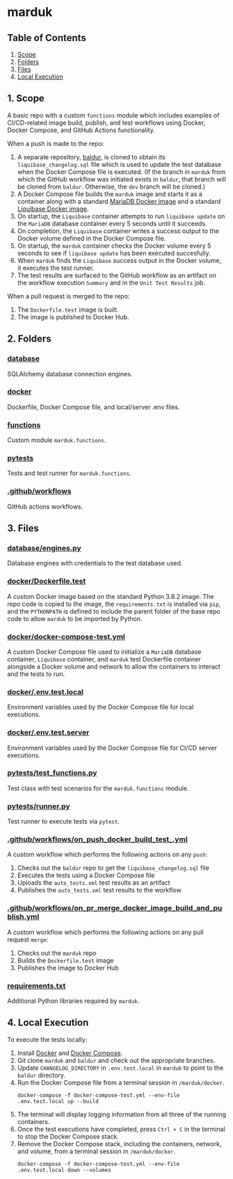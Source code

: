 # marduk

## Table of Contents

1. [Scope](#scope-link)
1. [Folders](#folders-link)
1. [Files](#files-link)
1. [Local Execution](#local-execution-link)


<a id="scope-link"></a>
## 1. Scope
A basic repo with a custom `functions` module which includes examples
of CI/CD-related image build, publish, and test workflows using Docker,
Docker Compose, and GitHub Actions functionality.

When a push is made to the repo:
1. A separate repository, [baldur](https://github.com/raegancbarker/baldur),
is cloned to obtain its `liquibase_changelog.sql` file which is used to
update the test database when the Docker Compose file is executed.
(If the branch in `marduk` from which the GitHub workflow was initiated
exists in `baldur`, that branch will be cloned from `baldur`. Otherwise,
the `dev` branch will be cloned.)
1. A Docker Compose file builds the `marduk` image and starts it as a
container along with a standard
[MariaDB Docker image](https://hub.docker.com/_/mariadb) and a standard
[Liquibase Docker image](https://hub.docker.com/r/liquibase/liquibase).
1. On startup, the `Liquibase` container attempts to run `liquibase update`
on the `MariaDB` database container every 5 seconds until it succeeds.
1. On completion, the `Liquibase` container writes a success output
to the Docker volume defined in the Docker Compose file.
1. On startup, the `marduk` container checks the Docker volume every 5
seconds to see if `liquibase update` has been executed succesfully.
1. When `marduk` finds the `Liquibase` success output in the Docker
volume, it executes the test runner.
1. The test results are surfaced to the GitHub workflow as an artifact
on the workflow execution `Summary` and in the `Unit Test Results` job.

When a pull request is merged to the repo:
1. The `Dockerfile.test` image is built.
1. The image is published to Docker Hub.


<a id="folders-link"></a>
## 2. Folders

### [database](database)
SQLAlchemy database connection engines.

### [docker](docker)
Dockerfile, Docker Compose file, and local/server .env files.

### [functions](functions)
Custom module `marduk.functions`.

### [pytests](pytests)
Tests and test runner for `marduk.functions`.

### [.github/workflows](.github/workflows)
GitHub actions workflows.


<a id="files-link"></a>
## 3. Files

### [database/engines.py](database/engines.py)
Database engines with credentials to the test database used.

### [docker/Dockerfile.test](docker/Dockerfile.test)
A custom Docker image based on the standard Python 3.8.2 image. The repo
code is copied to the image, the `requirements.txt` is installed via
`pip`, and the `PYTHONPATH` is defined to include the parent folder of
the base repo code to allow `marduk` to be imported by Python.

### [docker/docker-compose-test.yml](docker/docker-compose-test.yml)
A custom Docker Compose file used to initialize a `MariaDB` database
container, `Liquibase` container,  and `marduk` test Dockerfile
container alongside a Docker volume and network to allow the containers
to interact and the tests to run.

### [docker/.env.test.local](docker/.env.test.local)
Environment variables used by the Docker Compose file for local executions.

### [docker/.env.test.server](docker/.env.test.server)
Environment variables used by the Docker Compose file for CI/CD server
executions.

### [pytests/test_functions.py](pytests/test_functions.py)
Test class with test scenarios for the `marduk.functions` module.

### [pytests/runner.py](pytests/runner.py)
Test runner to execute tests via `pytest`.

### [.github/workflows/on_push_docker_build_test_.yml](.github/workflows/on_push_docker_test.yml)
A custom workflow which performs the following actions on any `push`:
1. Checks out the `baldur` repo to get the `liquibase_changelog.sql` file
1. Executes the tests using a Docker Compose file
1. Uploads the `auto_tests.xml` test results as an artifact
1. Publishes the `auto_tests.xml` test results to the workflow

### [.github/workflows/on_pr_merge_docker_image_build_and_publish.yml](.github/workflows/on_pr_merge_docker_image_build_and_publish.yml)
A custom workflow which performs the following actions on any pull request
`merge`:
1. Checks out the `marduk` repo
1. Builds the `Dockerfile.test` image
1. Publishes the image to Docker Hub

### [requirements.txt](requirements.txt)
Additional Python libraries required by `marduk`.


<a id="local-execution-link"></a>
## 4. Local Execution
To execute the tests locally:
1. Install [Docker](https://docs.docker.com/get-docker/) and
[Docker Compose](https://docs.docker.com/compose/install/).
1. Git clone `marduk` and `baldur` and check out the appropriate
branches.
1. Update `CHANGELOG_DIRECTORY` in `.env.test.local` in `marduk` to point
to the `baldur` directory.
1. Run the Docker Compose file from a terminal session in `/marduk/docker`.
    ```
    docker-compose -f docker-compose-test.yml --env-file .env.test.local up --build
    ```
1. The terminal will display logging information from all three of the
running containers.
1. Once the test executions have completed, press `Ctrl + C` in the terminal
to stop the Docker Compose stack.
1. Remove the Docker Compose stack, including the containers, network,
and volume, from a terminal session in `/marduk/docker`.
    ```
    docker-compose -f docker-compose-test.yml --env-file .env.test.local down --volumes
    ```
